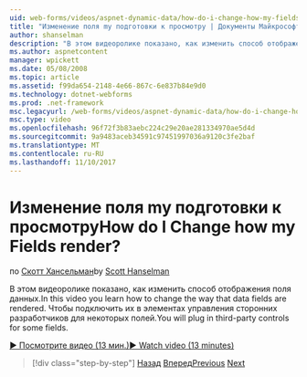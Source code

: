 ```yaml
---
uid: web-forms/videos/aspnet-dynamic-data/how-do-i-change-how-my-fields-render
title: "Изменение поля my подготовки к просмотру | Документы Майкрософт"
author: shanselman
description: "В этом видеоролике показано, как изменить способ отображения поля данных. Чтобы подключить их в элементах управления сторонних разработчиков для некоторых полей."
ms.author: aspnetcontent
manager: wpickett
ms.date: 05/08/2008
ms.topic: article
ms.assetid: f99da654-2148-4e66-867c-6e837b84e9d0
ms.technology: dotnet-webforms
ms.prod: .net-framework
msc.legacyurl: /web-forms/videos/aspnet-dynamic-data/how-do-i-change-how-my-fields-render
msc.type: video
ms.openlocfilehash: 96f72f3b83aebc224c29e20ae281334970ae5d4d
ms.sourcegitcommit: 9a9483aceb34591c97451997036a9120c3fe2baf
ms.translationtype: MT
ms.contentlocale: ru-RU
ms.lasthandoff: 11/10/2017
---
```

<a name="how-do-i-change-how-my-fields-render"></a><span data-ttu-id="fec4c-105">Изменение поля my подготовки к просмотру</span><span class="sxs-lookup"><span data-stu-id="fec4c-105">How do I Change how my Fields render?</span></span>
====================
<span data-ttu-id="fec4c-106">по [Скотт Хансельман](https://github.com/shanselman)</span><span class="sxs-lookup"><span data-stu-id="fec4c-106">by [Scott Hanselman](https://github.com/shanselman)</span></span>

<span data-ttu-id="fec4c-107">В этом видеоролике показано, как изменить способ отображения поля данных.</span><span class="sxs-lookup"><span data-stu-id="fec4c-107">In this video you learn how to change the way that data fields are rendered.</span></span> <span data-ttu-id="fec4c-108">Чтобы подключить их в элементах управления сторонних разработчиков для некоторых полей.</span><span class="sxs-lookup"><span data-stu-id="fec4c-108">You will plug in third-party controls for some fields.</span></span>

[<span data-ttu-id="fec4c-109">&#9654; Посмотрите видео (13 мин.)</span><span class="sxs-lookup"><span data-stu-id="fec4c-109">&#9654; Watch video (13 minutes)</span></span>](https://channel9.msdn.com/Blogs/ASP-NET-Site-Videos/how-do-i-change-how-my-fields-render)

>[!div class="step-by-step"]
<span data-ttu-id="fec4c-110">[Назад](how-do-i-enable-inline-gridview-editing.md)
[Вперед](how-do-i-handle-business-logic-exceptions.md)</span><span class="sxs-lookup"><span data-stu-id="fec4c-110">[Previous](how-do-i-enable-inline-gridview-editing.md)
[Next](how-do-i-handle-business-logic-exceptions.md)</span></span>
